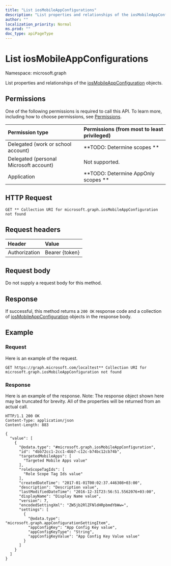 ```yaml
---
title: "List iosMobileAppConfigurations"
description: "List properties and relationships of the iosMobileAppConfiguration objects."
author: ""
localization_priority: Normal
ms.prod: ""
doc_type: apiPageType
---
```


# List iosMobileAppConfigurations

Namespace: microsoft.graph

List properties and relationships of the [iosMobileAppConfiguration](../resources/iosmobileappconfiguration.md) objects.

## Permissions
One of the following permissions is required to call this API. To learn more, including how to choose permissions, see [Permissions](/concepts/permissions-reference.md).

|Permission type|Permissions (from most to least privileged)|
|:---|:---|
|Delegated (work or school account)|**TODO: Determine scopes **|
|Delegated (personal Microsoft account)|Not supported.|
|Application|**TODO: Determine AppOnly scopes **|

## HTTP Request
<!-- {
  "blockType": "ignored"
}
-->
``` http
GET ** Collection URI for microsoft.graph.iosMobileAppConfiguration not found
```

## Request headers
|Header|Value|
|:---|:---|
|Authorization|Bearer {token}|

## Request body
Do not supply a request body for this method.

## Response
If successful, this method returns a `200 OK` response code and a collection of [iosMobileAppConfiguration](../resources/iosmobileappconfiguration.md) objects in the response body.

## Example

### Request
Here is an example of the request.
<!-- {
  "blockType": "request",
  "name": "get_iosmobileappconfiguration"
}
-->
``` http
GET https://graph.microsoft.com/localtest** Collection URI for microsoft.graph.iosMobileAppConfiguration not found
```

### Response
Here is an example of the response. Note: The response object shown here may be truncated for brevity. All of the properties will be returned from an actual call.
<!-- {
  "blockType": "response",
  "truncated": true,
  "@odata.type": "collection(microsoft.graph.iosmobileappconfiguration)"
}
-->
``` http
HTTP/1.1 200 OK
Content-Type: application/json
Content-Length: 883

{
  "value": [
    {
      "@odata.type": "#microsoft.graph.iosMobileAppConfiguration",
      "id": "4bb72cc1-2cc1-4bb7-c12c-b74bc12cb74b",
      "targetedMobileApps": [
        "Targeted Mobile Apps value"
      ],
      "roleScopeTagIds": [
        "Role Scope Tag Ids value"
      ],
      "createdDateTime": "2017-01-01T00:02:37.446308+03:00",
      "description": "Description value",
      "lastModifiedDateTime": "2016-12-31T23:56:51.5562076+03:00",
      "displayName": "Display Name value",
      "version": 7,
      "encodedSettingXml": "ZW5jb2RlZFNldHRpbmdYbWw=",
      "settings": [
        {
          "@odata.type": "microsoft.graph.appConfigurationSettingItem",
          "appConfigKey": "App Config Key value",
          "appConfigKeyType": "String",
          "appConfigKeyValue": "App Config Key Value value"
        }
      ]
    }
  ]
}
```

